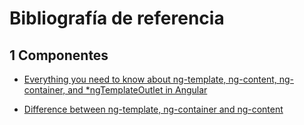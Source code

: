 # Bibliografía de referencia

## 1 Componentes

- [Everything you need to know about ng-template, ng-content, ng-container, and \*ngTemplateOutlet in Angular](https://www.freecodecamp.org/news/everything-you-need-to-know-about-ng-template-ng-content-ng-container-and-ngtemplateoutlet-4b7b51223691/)

- [Difference between ng-template, ng-container and ng-content](https://vibhas1892.medium.com/difference-between-ng-template-ng-container-and-ng-content-a1d264619655)
